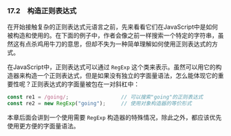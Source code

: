 ### 17.2　构造正则表达式

在开始接触复杂的正则表达式元语言之前，先来看看它们在JavaScript中是如何被构造和使用的。在下面的例子中，作者会像之前一样搜索一个特定的字符串，虽然这有点杀鸡用牛刀的意思，但却不失为一种简单理解如何使用正则表达式的方式。

在JavaScript中，正则表达式可以通过 `RegExp` 这个类来表示。虽然可以用它的构造器来构造一个正则表达式，但是如果没有独立的字面量语法，怎么能体现它的重要性呢？正则表达式的字面量被包在一对斜杠中：

```javascript
const re1 = /going/;                 // 可以搜索"going"的正则表达式
const re2 = new RegExp("going");     // 使用对象构造器的等价形式
```

本章后面会讲到一个使用需要 `RegExp` 构造器的特殊情况，除此之外，都应该优先使用更方便的字面量语法。


